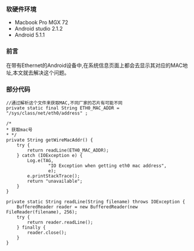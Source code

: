 ### 软硬件环境
* Macbook Pro MGX 72
* Android studio 2.1.2
* Android 5.1.1 

### 前言
在带有Ethernet的Android设备中,在系统信息页面上都会去显示其对应的MAC地址,本文就去解决这个问题。

### 部分代码

    //通过解析这个文件来获取MAC,不同厂家的芯片有可能不同
    private static final String ETH0_MAC_ADDR = "/sys/class/net/eth0/address" ;
    
    /*
    * 获取mac号
    * */
    private String getWireMacAddr() {
        try {
            return readLine(ETH0_MAC_ADDR);
        } catch (IOException e) {
            Log.e(TAG,
                    "IO Exception when getting eth0 mac address",
                    e);
            e.printStackTrace();
            return "unavailable";
        }
    }
    
    private static String readLine(String filename) throws IOException {
        BufferedReader reader = new BufferedReader(new FileReader(filename), 256);
        try {
            return reader.readLine();
        } finally {
            reader.close();
        }
    }